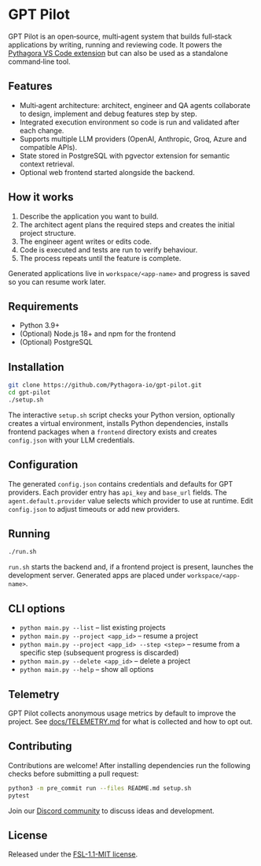 # GPT Pilot

GPT Pilot is an open‑source, multi‑agent system that builds full‑stack
applications by writing, running and reviewing code. It powers the
[Pythagora VS Code extension](https://bit.ly/3IeZxp6) but can also be used
as a standalone command‑line tool.

## Features

- Multi‑agent architecture: architect, engineer and QA agents collaborate
  to design, implement and debug features step by step.
- Integrated execution environment so code is run and validated after each
  change.
- Supports multiple LLM providers (OpenAI, Anthropic, Groq, Azure and
  compatible APIs).
- State stored in PostgreSQL with pgvector extension for semantic context retrieval.
- Optional web frontend started alongside the backend.

## How it works

1. Describe the application you want to build.
2. The architect agent plans the required steps and creates the initial
   project structure.
3. The engineer agent writes or edits code.
4. Code is executed and tests are run to verify behaviour.
5. The process repeats until the feature is complete.

Generated applications live in `workspace/<app-name>` and progress is
saved so you can resume work later.

## Requirements

- Python 3.9+
- (Optional) Node.js 18+ and npm for the frontend
- (Optional) PostgreSQL

## Installation

```bash
git clone https://github.com/Pythagora-io/gpt-pilot.git
cd gpt-pilot
./setup.sh
```

The interactive `setup.sh` script checks your Python version, optionally
creates a virtual environment, installs Python dependencies, installs
frontend packages when a `frontend` directory exists and creates
`config.json` with your LLM credentials.

## Configuration

The generated `config.json` contains credentials and defaults for GPT
providers. Each provider entry has `api_key` and `base_url` fields. The
`agent.default.provider` value selects which provider to use at runtime.
Edit `config.json` to adjust timeouts or add new providers.

## Running

```bash
./run.sh
```

`run.sh` starts the backend and, if a frontend project is present,
launches the development server. Generated apps are placed under
`workspace/<app-name>`.

## CLI options

- `python main.py --list` – list existing projects
- `python main.py --project <app_id>` – resume a project
- `python main.py --project <app_id> --step <step>` – resume from a
  specific step (subsequent progress is discarded)
- `python main.py --delete <app_id>` – delete a project
- `python main.py --help` – show all options

## Telemetry

GPT Pilot collects anonymous usage metrics by default to improve the
project. See [docs/TELEMETRY.md](docs/TELEMETRY.md) for what is collected
and how to opt out.

## Contributing

Contributions are welcome! After installing dependencies run the
following checks before submitting a pull request:

```bash
python3 -m pre_commit run --files README.md setup.sh
pytest
```

Join our [Discord community](https://discord.gg/HaqXugmxr9) to discuss
ideas and development.

## License

Released under the [FSL-1.1-MIT license](LICENSE).
